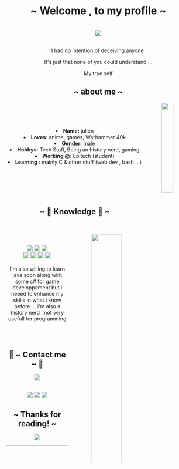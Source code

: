 <body>
  <center>
<h1 align="center">~ Welcome , to my profile ~</h1>
<br>
<div align="center">
  <a href="https://github.com/anuraghazra/github-readme-stats"> 
    <img  src="https://github-readme-stats.vercel.app/api?username=Fenriir42&&show_icons=true&theme=radical"/>
  </a>
  <br>
  <br>
  <p>I had no intention of deceiving anyone.</p>
  <p>It's just that none of you could understand ...</p>
  <p>My true self</p>
  
</div>

<div>
<h2 align="center">~ about me ~</h2>
  <div align="center">
<img src="https://gifdb.com/images/high/rt0yri6so9ip2wtm.webp"align="right"width="25%">
  </div>
  <br>
  <br>
  <br>
  <br>
<li>
 <b>Name:</b> julien</li>
<li>
<b>Loves:</b> anime, games, Warhammer 40k
</li>
<li>
<b>Gender:</b> male
</li>
<li>
<b>Hobbys:</b> Tech Stuff, Being an history nerd, gaming
</li>
<li>
<b>Working @:</b> Epitech (student)
</li>
<li>
<b>Learning :</b> mainly C & other stuff (web dev , bash ...)
</li>
<br><br><br>
</div>
<div>
<br>
<br>
<h2 align="center">            ~ 📇 Knowledge 📇 ~</h2>
 <br>
<p>
  <div align="center">
<img src="https://media.tenor.com/iZjSGTjKzyQAAAAC/shinei-nouzen-86.gif" align="right"width="40%">
  </div>
</div>
<div>
  <br>
<p align="center"><img src="https://img.shields.io/badge/c-%2300599C.svg?style=for-the-badge&logo=c&logoColor=white"/> <img src="https://img.shields.io/badge/c++-%2300599C.svg?style=for-the-badge&logo=c%2B%2B&logoColor=white"/> <img src="https://img.shields.io/badge/css3%20-%231572B6.svg?&style=for-the-badge&logo=css3&logoColor=white"/><br>
 <img src="https://img.shields.io/badge/html5-%23E34F26.svg?style=for-the-badge&logo=html5&logoColor=white"/> <img src="https://img.shields.io/badge/javascript%20-%23323330.svg?&style=for-the-badge&logo=javascript&logoColor=%23F7DF1E"/> <img src="https://img.shields.io/badge/php-%23777BB4.svg?style=for-the-badge&logo=php&logoColor=white"/> <img src="https://img.shields.io/badge/python-3670A0?style=for-the-badge&logo=python&logoColor=ffdd54"/><br><br>
I'm also willing to learn java soon along with some c# for game developpement but i neeed to enhance my skills in what i know before ... i'm also a history nerd , not very usefull for programming 
</p>
<br>
<br>
<h2 align="center">           📝 ~ Contact me ~ 📝</h2>

  <div align="center">
    <!-- <a href="https://discord.com/users/881823423033122857" > -->
    <img src="https://lanyard.kyrie25.me/api/881823423033122857"  />
  </div>
<br>
<p align="center"><a href="https://twitter.com/rayd3r2070" target="_blank"><img src="https://img.shields.io/badge/rayd3r2070%20-%231DA1F2.svg?&style=for-the-badge&logo=Twitter&logoColor=white"/></a> <a target="_blank"><img src="https://img.shields.io/badge/ju__%20-%237289DA.svg?&style=for-the-badge&logo=discord&logoColor=white"/></a> <a><img href="https://www.reddit.com/user/Fenrir426" src="https://img.shields.io/badge/Fenrir426-%23FF4500.svg?style=for-the-badge&logo=Reddit&logoColor=white"</a></p>
</div>

<div>
<h2 align="center">~ Thanks for reading! ~</h2>
<div align="center">
<img src="https://media1.giphy.com/media/v1.Y2lkPTc5MGI3NjExOTUyNTBkYjEyNzFjNGI4ZGIwODViN2VhZWVhMWI1OTc4ODZmZWE4NyZjdD1n/8uaOiZk0xg2Na/giphy.gif">
</div>
<hr>
</div>
</div>
    </center>
</body>
